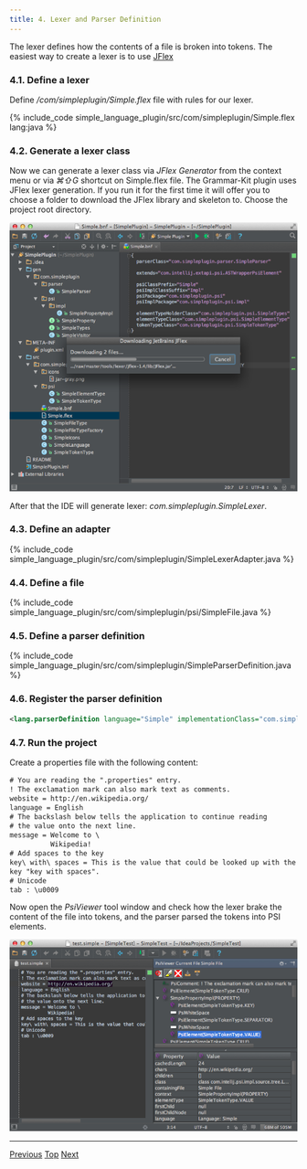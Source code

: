 ```yaml
---
title: 4. Lexer and Parser Definition
---
```


The lexer defines how the contents of a file is broken into tokens.
The easiest way to create a lexer is to use [JFlex](http://jflex.de/)

### 4.1. Define a lexer

Define */com/simpleplugin/Simple.flex* file with rules for our lexer.

{% include_code simple_language_plugin/src/com/simpleplugin/Simple.flex lang:java %}

### 4.2. Generate a lexer class

Now we can generate a lexer class via *JFlex Generator* from the context menu or via *⌘⇧G* shortcut on Simple.flex file.
The Grammar-Kit plugin uses JFlex lexer generation.
If you run it for the first time it will offer you to choose a folder to download the JFlex library and skeleton to.
Choose the project root directory.

![Download Flex](img/download_jflex.png)

After that the IDE will generate lexer: *com.simpleplugin.SimpleLexer*.

### 4.3. Define an adapter

{% include_code simple_language_plugin/src/com/simpleplugin/SimpleLexerAdapter.java %}

### 4.4. Define a file

{% include_code simple_language_plugin/src/com/simpleplugin/psi/SimpleFile.java %}

### 4.5. Define a parser definition

{% include_code simple_language_plugin/src/com/simpleplugin/SimpleParserDefinition.java %}

### 4.6. Register the parser definition

```xml
<lang.parserDefinition language="Simple" implementationClass="com.simpleplugin.SimpleParserDefinition"/>
```

### 4.7. Run the project

Create a properties file with the following content:

```
# You are reading the ".properties" entry.
! The exclamation mark can also mark text as comments.
website = http://en.wikipedia.org/
language = English
# The backslash below tells the application to continue reading
# the value onto the next line.
message = Welcome to \
          Wikipedia!
# Add spaces to the key
key\ with\ spaces = This is the value that could be looked up with the key "key with spaces".
# Unicode
tab : \u0009
```

Now open the *PsiViewer* tool window and check how the lexer brake the content of the file into tokens, and the parser parsed the tokens into PSI elements.

![PSI Elements](img/psi_elements.png)

----------------

[Previous](grammar_and_parser.md)
[Top](/tutorials/custom_language_support_tutorial.md)
[Next](syntax_highlighter_and_color_settings_page.md)

